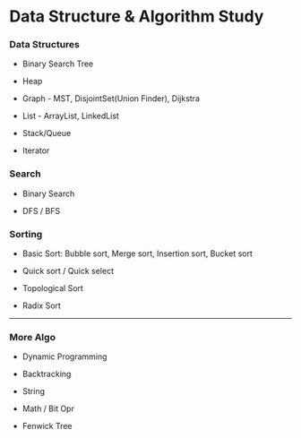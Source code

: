 # Data Structure & Algorithm Study

### Data Structures
+ Binary Search Tree

+ Heap

+ Graph - MST, DisjointSet(Union Finder), Dijkstra 

+ List - ArrayList, LinkedList

+ Stack/Queue

+ Iterator



### Search
+ Binary Search

+ DFS / BFS



### Sorting
+ Basic Sort: Bubble sort, Merge sort, Insertion sort, Bucket sort

+ Quick sort / Quick select

+ Topological Sort

+ Radix Sort



*** 
### More Algo
+ Dynamic Programming

+ Backtracking


+ String


+ Math / Bit Opr


+ Fenwick Tree

